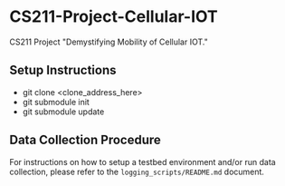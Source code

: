 # CS211-Project-Cellular-IOT
CS211 Project "Demystifying Mobility of Cellular IOT."

## Setup Instructions
- git clone <clone_address_here>
- git submodule init
- git submodule update

## Data Collection Procedure
For instructions on how to setup a testbed environment and/or run data collection, please refer to the `logging_scripts/README.md` document.
